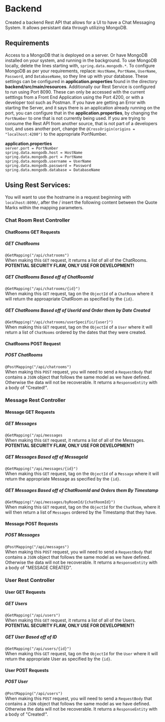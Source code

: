 # Backend
Created a backend Rest API that allows for a UI to have a Chat Messaging System.  It allows persistant data through utilizing MongoDB.

## Requirements

Access to a MongoDB that is deployed on a server.  Or have MongoDB installed on your system, and running in the background.  To use MongoDB locally, delete the lines starting with, `spring.data.mongodb.*`.  To configure MongoDB as per your requirements, replace: `HostName`, `PortName`, `UserName`, `Password`, and `DatabaseName`, so they line up with your database.  These settings can be
configured in __application.properties__ found in the directory __backend/src/main/resources__.  Additionally our Rest Service is configured to run using Port 8090.  These can only be accessed with the current setttings from a Front End Application using the Port 4200, or with a developer tool such as Postman.  If you have are getting an Error with starting the Server, and it says there is an application already running on the port, you can configure that in the __application.properties__, by changing the `PortNumber` to one that is not currently being used.  If you are trying to consume the Rest API from another source, that is not part of a developers tool, and uses another port, change the `@CrossOrigin(origins = "localhost:4200")` to the appropriate PortNumber. <br>

__application.properties__
<br>
`
server.port = PortNumber
` <br>
`
spring.data.mongodb.host = HostName
` <br>
`
spring.data.mongodb.port = PortName
` <br>
`
spring.data.mongodb.username = UserName
` <br>
`
spring.data.mongodb.password = Password
` <br>
`
spring.data.mongodb.database = DatabaseName
` <br>

## Using Rest Services:

You will want to use the hostname in a request beginning with `localhost:8090/`, after the / insert the following content between the Quote Marks within the mapping parameters.

### Chat Room Rest Controller

#### ChatRooms GET Requests
##### GET ChatRooms
`@GetMapping("/api/chatrooms")` <br>
When making this `GET` request, it returns a list of all of the ChatRooms. __POTENTIAL SECURITY FLAW, ONLY USE FOR DEVELOPMENT!__

##### GET ChatRooms Based off of ChatRoomId
`@GetMapping("/api/chatrooms/{id}")` <br>
When making this `GET` request, tag on the `ObjectId` of a `ChatRoom` where it will return the approapriate ChatRoom as specified by the `{id}`.

##### GET ChatRooms Based off of UserId and Order them by Date Created
`@GetMapping("/api/chatrooms/userSpecific/{user}")` <br>
When making this `GET` request, tag on the `ObjectId` of a `User` where it will return a list of `ChatRooms` ordered by the dates that they were created.

#### ChatRooms POST Request
##### POST ChatRooms
`@PostMapping("/api/chatrooms")` <br>
When making this `POST` request, you will need to send a `RequestBody` that contains a `JSON` object that follows the same model as we have defined.  Otherwise the data will not be recoverable.  It returns a `ResponseEntity` with a body of "Created!".

### Message Rest Controller

#### Message GET Requests
##### GET Messages
`@GetMapping("/api/messages` <br>
When making this `GET` request, it returns a list of all of the Messages.  __POTENTIAL SECURITY FLAW, ONLY USE FOR DEVELOPMENT!__

##### GET Messages Based off of MessageId
`@GetMapping("/api/messages/{id}")` <br>
When making this `GET` request, tag on the `ObjectId` of a `Message` where it will return the appropriate Message as specified by the `{id}`.

##### GET Messages Based off of ChatRoomId and Orders them By Timestamp
`@GetMapping("/api/messages/byRoomId/{chatRoomId}")` <br>
When making this `GET` request, tag on the `ObjectId` for the `ChatRoom`, where it will then return a list of `Messages` ordered by the Timestamp that they have.

#### Message POST Requests
##### POST Messages
`@PostMapping("/api/messages")` <br>
When making this `POST` request, you will need to send a `RequestBody` that contains a `JSON` object that follows the same model as we have defined.  Otherwise the data will not be recoverable.  It returns a `ResponseEntity` with a body of "MESSAGE CREATED".

### User Rest Controller

#### User GET Requests
##### GET Users
`@GetMapping("/api/users")` <br>
When making this `GET` request, it returns a list of all of the Users. __POTENTIAL SECURITY FLAW, ONLY USE FOR DEVELOPMENT!__

##### GET User Based off of ID
`@GetMapping("/api/users/{id}")` <br>
When making this `GET` request, tag on the `ObjectId` for the `User` where it will return the appropriate User as specified by the `{id}`.

#### User POST Requests
##### POST User
`@PostMapping("/api/users")` <br>
When making this `POST` request, you will need to send a `RequestBody` that contains a `JSON` object that follows the same model as we have defined.  Otherwise the data will not be recoverable.  It returns a `ResponseEntity` with a body of "Created!".

